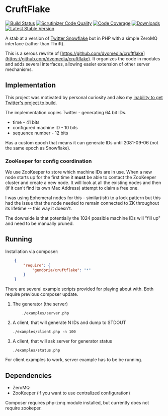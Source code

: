 # CruftFlake

[![Build Status](https://img.shields.io/travis/Gendoria/cruftflake/master.svg)](https://travis-ci.org/Gendoria/cruftflake)
[![Scrutinizer Code Quality](https://img.shields.io/scrutinizer/g/Gendoria/cruftflake.svg)](https://scrutinizer-ci.com/g/Gendoria/cruftflake/?branch=master)
[![Code Coverage](https://img.shields.io/scrutinizer/coverage/g/Gendoria/cruftflake.svg)](https://scrutinizer-ci.com/g/Gendoria/cruftflake/?branch=master)
[![Downloads](https://img.shields.io/packagist/dt/gendoria/cruftflake.svg)](https://packagist.org/packages/gendoria/cruftflake)
[![Latest Stable Version](https://img.shields.io/packagist/v/gendoria/cruftflake.svg)](https://packagist.org/packages/gendoria/cruftflake)

A stab at a version of [Twitter Snowflake](https://github.com/twitter/snowflake)
but in PHP with a simple ZeroMQ interface (rather than Thrift).

This is a serous rewrite of [https://github.com/dvomedia/cruftflake](https://github.com/dvomedia/cruftflake).
It organizes the code in modules and adds several interfaces, allowing easier extension
of other server mechanisms.

## Implementation

This project was motivated by personal curiosity and also my [inability to
get Twitter's project to build](https://github.com/twitter/snowflake/issues/8).

The implementation copies Twitter - generating 64 bit IDs.

  - time - 41 bits
  - configured machine ID - 10 bits
  - sequence number - 12 bits

Has a custom epoch that means it can generate IDs until 2081-09-06 (not the
same epoch as Snowflake).

### ZooKeeper for config coordination

We use ZooKeeper to store which machine IDs are in use. When a new node starts
up for the first time it **must** be able to contact the ZooKeeper cluster
and create a new node. It will look at all the existing nodes and then (if it
can't find its own Mac Address) attempt to claim a free one.

I was using Ephemeral nodes for this - similar(ish) to a lock pattern but this
had the issue that the node needed to remain connected to ZK throughout its
lifetime -- this way it doesn't.

The downside is that potentially the 1024 possible machine IDs will "fill up"
and need to be manually pruned.

## Running

Installation via composer:

```json
	{
    	"require": {
	        "gendoria/cruftflake": "*"
		}
	}
```

There are several example scripts provided for playing about with.
Both require previous composer update.

1. The generator (the server)

    ```shell
        ./examples/server.php
    ```
2. A client, that will generate N IDs and dump to STDOUT

    ```shell
    ./examples/client.php -n 100
    ```
3. A client, that will ask server for generator status

    ```shell
    ./examples/status.php
    ```

For client examples to work, server example has to be be running.
    
## Dependencies

* ZeroMQ
* ZooKeeper (if you want to use centralized configuration)

Composer requires php-zmq module installed, but currently does not require zookeper.